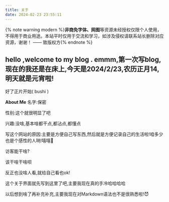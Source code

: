 ```yaml
---
title: 关于
date: 2024-02-23 23:55:11
---
```


{% note warning modern %}<b>非商免字体、网图</b>等资源未经授权仅限个人使用，不得用于商业用途。本站平时仅用于交流和学习，如涉及侵权请联系站长删除对应资源，谢谢！ —— 致版权方{% endnote %}

**hello ,welcome to my blog .**
emmm,第一次写blog,现在的我还是在床上,今天是2024/2/23,农历正月14,明天就是元宵啦!
---
好了正片开始( bushi )

**About Me**
名字:保密

性别:这个就很明显了吧

兴趣:没啥,基本啥都干点,都沾点,都懂点

写这个网站的原因:主要是方便自己写东西,然后就是方便记录自己的生活啦!咱多少也是个感性的人呐!嘻嘻🤭

访客能干啥?

该干啥干啥呗

反正也没啥人看,就给自己看也ok!

这个关于界面就先写到这里了吧,主要我现在真的手冷哈哈哈哈

以后想到啥了再补充补充,主要我现在对Markdown语法也不是很熟悉啦!😈


